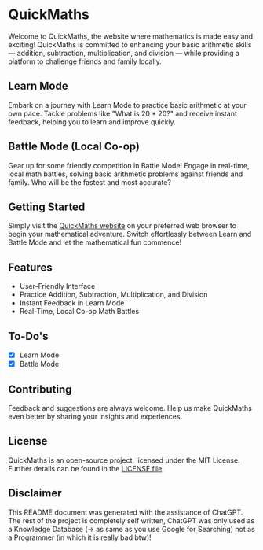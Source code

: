 # QuickMaths

Welcome to QuickMaths, the website where mathematics is made easy and exciting! QuickMaths is committed to enhancing your basic arithmetic skills — addition, subtraction, multiplication, and division — while providing a platform to challenge friends and family locally.

## Learn Mode

Embark on a journey with Learn Mode to practice basic arithmetic at your own pace. Tackle problems like "What is 20 * 20?" and receive instant feedback, helping you to learn and improve quickly.

## Battle Mode (Local Co-op)

Gear up for some friendly competition in Battle Mode! Engage in real-time, local math battles, solving basic arithmetic problems against friends and family. Who will be the fastest and most accurate?

## Getting Started

Simply visit the [QuickMaths website](https://quickmaths-3173b.firebaseapp.com/) on your preferred web browser to begin your mathematical adventure. Switch effortlessly between Learn and Battle Mode and let the mathematical fun commence!

## Features
- User-Friendly Interface
- Practice Addition, Subtraction, Multiplication, and Division
- Instant Feedback in Learn Mode
- Real-Time, Local Co-op Math Battles

## To-Do's

- [x] Learn Mode
- [x] Battle Mode

## Contributing

Feedback and suggestions are always welcome. Help us make QuickMaths even better by sharing your insights and experiences.

## License

QuickMaths is an open-source project, licensed under the MIT License. Further details can be found in the [LICENSE file](https://github.com/nwrenger/quickmaths/blob/main/LICENSE).

## Disclaimer

This README document was generated with the assistance of ChatGPT. The rest of the project is completely self written, ChatGPT was only used as a Knowledge Database (-> as same as you use Google for Searching) not as a Programmer (in which it is really bad btw)!